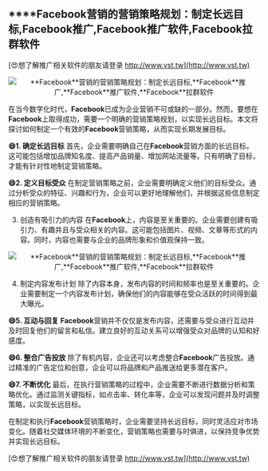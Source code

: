 ## ****Facebook**营销的营销策略规划：制定长远目标,**Facebook**推广,**Facebook**推广软件,**Facebook**拉群软件**

[😍想了解推广相关软件的朋友请登录 http://www.vst.tw](http://www.vst.tw)

 <center><img src="https://vst.tw/MP4/tuiguang/png/7.png" alt="**Facebook**营销的营销策略规划：制定长远目标,**Facebook**推广,**Facebook**推广软件,**Facebook**拉群软件"></center>

在当今数字化时代，**Facebook**已成为企业营销不可或缺的一部分。然而，要想在**Facebook**上取得成功，需要一个明确的营销策略规划，以实现长远目标。本文将探讨如何制定一个有效的**Facebook**营销策略，从而实现长期发展目标。

**😄1. 确定长远目标**
首先，企业需要明确自己在**Facebook**营销方面的长远目标。这可能包括增加品牌知名度、提高产品销量、增加网站流量等。只有明确了目标，才能有针对性地制定营销策略。

**😄2. 定义目标受众**
在制定营销策略之前，企业需要明确定义他们的目标受众。通过分析受众的特征、兴趣和行为，企业可以更好地理解他们，并根据这些信息制定相应的营销策略。

3. 创造有吸引力的内容
在**Facebook**上，内容是至关重要的。企业需要创建有吸引力、有趣并且与受众相关的内容。这可能包括图片、视频、文章等形式的内容。同时，内容也需要与企业的品牌形象和价值观保持一致。

 <center><img src="https://vst.tw/MP4/tuiguang/png/7.png" alt="**Facebook**营销的营销策略规划：制定长远目标,**Facebook**推广,**Facebook**推广软件,**Facebook**拉群软件"></center>

4. 制定内容发布计划
除了内容本身，发布内容的时间和频率也是至关重要的。企业需要制定一个内容发布计划，确保他们的内容能够在受众活跃的时间得到最大曝光。

**😄5. 互动与回复**
**Facebook**营销并不仅仅是发布内容，还需要与受众进行互动并及时回复他们的留言和私信。建立良好的互动关系可以增强受众对品牌的认知和好感度。

**😄6. 整合广告投放**
除了有机内容，企业还可以考虑整合**Facebook**广告投放。通过精准的广告定位和创意，企业可以将品牌和产品推送给更多潜在客户。

**😄7. 不断优化**
最后，在执行营销策略的过程中，企业需要不断进行数据分析和策略优化。通过监测关键指标，如点击率、转化率等，企业可以发现问题并及时调整策略，以实现长远目标。

在制定和执行**Facebook**营销策略时，企业需要坚持长远目标，同时灵活应对市场变化。随着社交媒体环境的不断变化，营销策略也需要与时俱进，以保持竞争优势并实现长远目标。

[😍想了解推广相关软件的朋友请登录 http://www.vst.tw](http://www.vst.tw)



